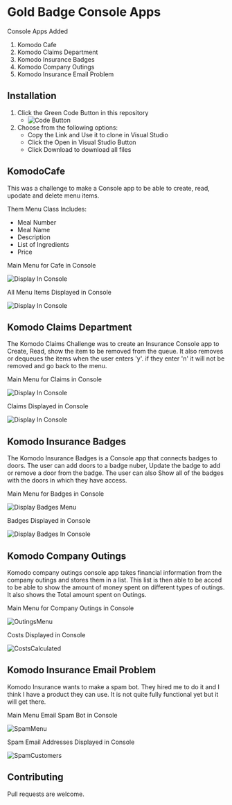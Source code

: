# Gold Badge Console Apps

Console Apps Added
1. Komodo Cafe
2. Komodo Claims Department
3. Komodo Insurance Badges
4. Komodo Company Outings
5. Komodo Insurance Email Problem


## Installation

1. Click the Green Code Button in this repository 
    - ![Code Button](CodeButton.jpg)
2. Choose from the following options:
   - Copy the Link and Use it to clone in Visual Studio 
   - Click the Open in Visual Studio Button
   - Click Download to download all files


## KomodoCafe
This was a challenge to make a Console app to be able to create, read, upodate and delete menu items.

Them Menu Class Includes:
- Meal Number
- Meal Name
- Description
- List of Ingredients
- Price

Main Menu for Cafe in Console

![Display In Console](MainMenu.jpg)

All Menu Items Displayed in Console

![Display In Console](DisplayMenu.jpg)

## Komodo Claims Department

The Komodo Claims Challenge was to create an Insurance Console app to Create, Read, show the item to be removed from the queue.
It also removes or dequeues the items when the user enters 'y'. if they enter 'n' it will not be removed and go back to the menu.

Main Menu for Claims in Console

![Display In Console](ClaimsMainMenu.jpg)

Claims Displayed in Console

![Display In Console](DisplayClaims.jpg)

## Komodo Insurance Badges
The Komodo Insurance Badges is a Console app that connects badges to doors. The user can add doors to a badge nuber, Update the badge to add or remove a door from the badge. 
The user can also Show all of the badges with the doors in which they have access.

Main Menu for Badges in Console

![Display Badges Menu](BadgesMenu.jpg)

Badges Displayed in Console

![Display Badges In Console](DisplayBadges.jpg)


## Komodo Company Outings
Komodo company outings console app takes financial information from the company outings and stores them in a list. This list is then able to be acced to be able to show the amount of money spent on different types of outings. It also shows the Total amount spent on Outings.

Main Menu for Company Outings in Console

![OutingsMenu](OutingMenu.jpg)

Costs Displayed in Console

![CostsCalculated](CostCalcOuting.jpg)


## Komodo Insurance Email Problem
Komodo Insurance wants to make a spam bot. They hired me to do it and I think I have a product they can use. It is not quite fully functional yet but it will get there. 

Main Menu Email Spam Bot in Console

![SpamMenu](SpamMenu.jpg)

Spam Email Addresses Displayed in Console

![SpamCustomers](ReadSpam.jpg)

## Contributing
Pull requests are welcome.
